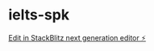 # ielts-spk

[Edit in StackBlitz next generation editor ⚡️](https://stackblitz.com/~/github.com/AKRking/ielts-spk)